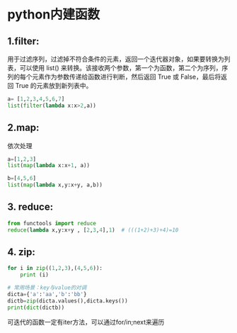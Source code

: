 # python内建函数

## 1.filter: 
用于过滤序列，过滤掉不符合条件的元素，返回一个迭代器对象，如果要转换为列表，可以使用 list() 来转换。该接收两个参数，第一个为函数，第二个为序列，序列的每个元素作为参数传递给函数进行判断，然后返回 True 或 False，最后将返回 True 的元素放到新列表中。
```python
a= [1,2,3,4,5,6,7]
list(filter(lambda x:x>2,a))
```

## 2.map:
依次处理

```python
a=[1,2,3]
list(map(lambda x:x+1, a))

b=[4,5,6]
list(map(lambda x,y:x+y, a,b))

```

## 3. reduce:
```python
from functools import reduce
reduce(lambda x,y:x+y , [2,3,4],1)  # (((1+2)+3)+4)=10
```

## 4. zip:
```python
for i in zip((1,2,3),(4,5,6)):
	print (i)

# 常用场景：key与value的对调
dicta={'a':'aa','b':'bb'}
dictb=zip(dicta.values(),dicta.keys())
print(dict(dictb))

```

可迭代的函数一定有iter方法，可以通过for/in;next来遍历